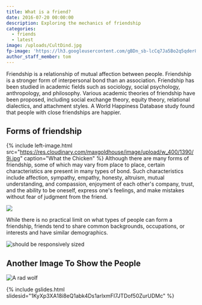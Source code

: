 ```yaml
---
title: What is a friend?
date: 2016-07-20 00:00:00
description: Exploring the mechanics of friendship
categories:
  - friends
  - latest
image: /uploads/CultDind.jpg
fp-image: 'https://lh3.googleusercontent.com/gBDn_sb-lcCq7Ja5Bo2q5qder8cy212OP9DUJLbYxCiKdcPE8QHhsXcPtezFyziLjf9itxJAkiOPLmM=w1680-h1050-rw-no'
author_staff_member: tom
---
```



Friendship is a relationship of mutual affection between people. Friendship is a stronger form of interpersonal bond than an association. Friendship has been studied in academic fields such as sociology, social psychology, anthropology, and philosophy. Various academic theories of friendship have been proposed, including social exchange theory, equity theory, relational dialectics, and attachment styles. A World Happiness Database study found that people with close friendships are happier.

## Forms of friendship

{% include left-image.html src="https://res.cloudinary.com/maxgoldhouse/image/upload/w_400/1390/9i.jpg" caption="What the Chicken" %} Although there are many forms of friendship, some of which may vary from place to place, certain characteristics are present in many types of bond. Such characteristics include affection, sympathy, empathy, honesty, altruism, mutual understanding, and compassion, enjoyment of each other's company, trust, and the ability to be oneself, express one's feelings, and make mistakes without fear of judgment from the friend.

![](https://lh3.googleusercontent.com/-gs3YE-_r7dM/WHZvL_4_3_I/AAAAAAAAIAc/PhbX4f941QEcaIT7wJ5SXFB0B-j7KpDjwCLcB/s400-e30/VP%2BFunnel%2BBlog.jpg)

While there is no practical limit on what types of people can form a friendship, friends tend to share common backgrounds, occupations, or interests and have similar demographics.

![should be responsively sized](https://lh3.googleusercontent.com/-gs3YE-_r7dM/WHZvL_4_3_I/AAAAAAAAIAc/PhbX4f941QEcaIT7wJ5SXFB0B-j7KpDjwCLcB/s750-e30/VP%2BFunnel%2BBlog.jpg)

## Another Image To Show the People

![A rad wolf](https://res.cloudinary.com/maxgoldhouse/image/upload/w_750/1390/9i.jpg)

{% include gslides.html slidesid="1KyXp3XA18i8eQ1abk4Ds1arlxmFI7JTDof50ZurUDMc" %}